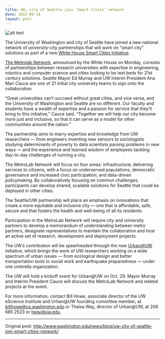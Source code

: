 ```yaml
---
title: UW, city of Seattle join ‘Smart Cities’ network
date: 2015-09-14
layout: post
---
```

![alt text](http://www.washington.edu/news/files/2013/07/seattlesummerclose-tile-300x158.jpg "UW and City of Seattle join 'Smart Cities' network") 

The University of Washington and city of Seattle have joined a new national network of university-city partnerships that will work on “smart city” solutions as part of a new [White House Smart Cities Initiative](https://www.whitehouse.gov/the-press-office/2015/09/14/fact-sheet-administration-announces-new-smart-cities-initiative-help).


[The Metrolab Network](http://metrolab.heinz.cmu.edu/), announced by the White House on Monday, consists of partnerships between research universities with expertise in engineering, robotics and computer science and cities looking to be test beds for 21st century solutions. Seattle Mayor Ed Murray and UW Interim President Ana Mari Cauce are one of 21 initial city-university teams to sign onto the collaboration.

“Great universities can’t succeed without great cities, and vice versa, and the University of Washington and Seattle are no different. Our faculty and students have a wealth of expertise and a passion for service that they’ll bring to this initiative,” Cauce said. “Together we will help our city become more just and inclusive, so that it can serve as a model for other communities around the nation.”

The partnership aims to marry expertise and knowledge from UW researchers — from engineers inventing new sensors to sociologists studying determinants of poverty to data scientists parsing problems in new ways — and the experience and learned wisdom of employees tackling day-to-day challenges of running a city.

The MetroLab Network will focus on four areas: infrastructure; delivering services to citizens, with a focus on underserved populations; democratic governance and increased civic participation; and data-driven policymaking. By collaboratively focusing on common challenges, participants can develop shared, scalable solutions for Seattle that could be deployed in other cities.

The Seattle/UW partnership will place an emphasis on innovations that create a more equitable and inclusive city — one that is affordable, safe, secure and that fosters the health and well-being of all its residents.

Participation in the MetroLab Network will require city and university partners to develop a memorandum of understanding between metro partners, designate representatives to maintain the collaboration and host an active set of research, development and deployment projects.

The UW’s contribution will be spearheaded through the new [Urban@UW](http://urban.uw.edu) initiative, which brings the work of UW researchers working on a wide spectrum of urban issues — from ecological design and better transportation tools to social work and earthquake preparedness — under one umbrella organization.

The UW will hold a kickoff event for Urban@UW on Oct. 29. Mayor Murray and Interim President Cauce will discuss the MetroLab Network and related projects at the event.

For more information, contact Bill Howe, associate director of the UW eScience Institute and Urban@UW founding committee member, at billhowe@cs.washington.edu or Thaisa Way, director of Urban@UW, at 206 685 2523 or tway@uw.edu.


****
Original post: <http://www.washington.edu/news/blog/uw-city-of-seattle-join-smart-cities-network/>
